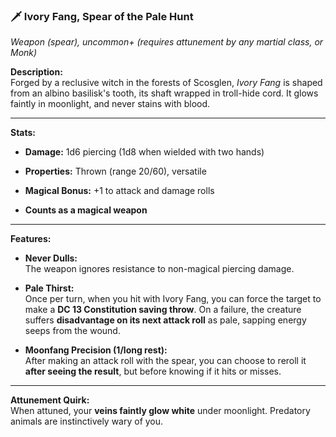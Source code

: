 ### 🗡️ Ivory Fang, Spear of the Pale Hunt

_Weapon (spear), uncommon+ (requires attunement by any martial class, or Monk)_

**Description:**  
Forged by a reclusive witch in the forests of Scosglen, _Ivory Fang_ is shaped from an albino basilisk's tooth, its shaft wrapped in troll-hide cord. It glows faintly in moonlight, and never stains with blood.

---

**Stats:**

- **Damage:** 1d6 piercing (1d8 when wielded with two hands)
    
- **Properties:** Thrown (range 20/60), versatile
    
- **Magical Bonus:** +1 to attack and damage rolls
    
- **Counts as a magical weapon**
    

---

**Features:**

- **Never Dulls:**  
    The weapon ignores resistance to non-magical piercing damage.
    
- **Pale Thirst:**  
    Once per turn, when you hit with Ivory Fang, you can force the target to make a **DC 13 Constitution saving throw**. On a failure, the creature suffers **disadvantage on its next attack roll** as pale, sapping energy seeps from the wound.
    
- **Moonfang Precision (1/long rest):**  
    After making an attack roll with the spear, you can choose to reroll it **after seeing the result**, but before knowing if it hits or misses.
    

---

**Attunement Quirk:**  
When attuned, your **veins faintly glow white** under moonlight. Predatory animals are instinctively wary of you.
